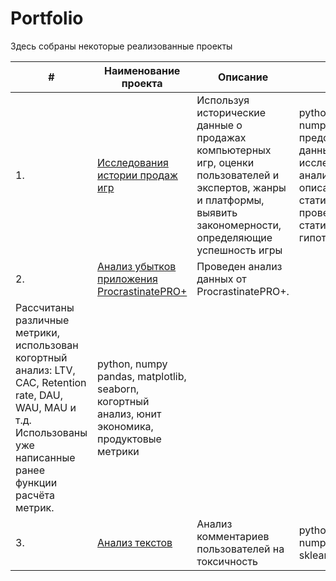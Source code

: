 # Portfolio

Здесь собраны некоторые реализованные проекты

| #    | Наименование проекта                | Описание                                                     | Стек                                                         |
| ---- | ------------------------------------------------------------ | ------------------------------------------------------------ | ------------------------------------------------------------ |
| 1.   | [Исследования истории продаж игр](https://github.com/JustLui/data_analyst/tree/main/success%20of%20games) | Используя исторические данные о продажах компьютерных игр, оценки пользователей и экспертов, жанры и платформы, выявить закономерности, определяющие успешность игры  | python, pandas, numpy, matplotlib, предобработка данных, исследовательский анализ данных, описательная статистика, проверка статистических гипотез|
| 2.   | [Анализ убытков приложения ProcrastinatePRO+](https://github.com/aq2003/Portfolio/tree/main/Taxi%20Service) | Проведен анализ данных от ProcrastinatePRO+.
Рассчитаны различные метрики, использован когортный анализ: LTV, CAC, Retention rate, DAU, WAU, MAU и т.д. Использованы уже написанные ранее функции расчёта метрик.| python, numpy pandas, matplotlib, seaborn, когортный анализ, юнит экономика, продуктовые метрики |
| 3.   | [Анализ текстов](https://github.com/aq2003/Portfolio/tree/main/Analyzing%20Texts) | Анализ комментариев пользователей на токсичность             | python, pandas, numpy, nltk, sklearn, CatBoost |
